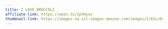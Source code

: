 ```yaml
---
title: I LOVE BROCCOLI
affiliate-link: https://amzn.to/2pYHyuv
thumbnail-link: https://images-na.ssl-images-amazon.com/images/I/61LcDuzseAL._UX522_.jpg
---
```

